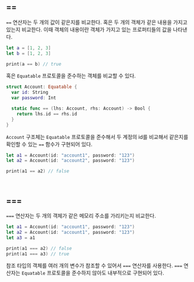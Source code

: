 ## ==

`==` 연산자는 두 개의 값이 같은지를 비교한다. 혹은 두 개의 객체가 같은 내용을 가지고 있는지 비교한다. 이때 객체의 내용이란 객체가 가지고 있는 프로퍼티들의 값을 나타낸다.

```swift
let a = [1, 2, 3]
let b = [1, 2, 3]

print(a == b) // true
```

혹은 `Equatable` 프로토콜을 준수하는 객체를 비교할 수 있다.

```swift
struct Account: Equatable {
  var id: String
  var password: Int

  static func == (lhs: Account, rhs: Account) -> Bool {
    return lhs.id == rhs.id
  }
}
```

`Account` 구조체는 `Equatable` 프로토콜을 준수해서 두 계정의 id를 비교해서 같은지를 확인할 수 있는 `==` 함수가 구현되어 있다.

```swift
let a1 = Account(id: "account1", password: "123")
let a2 = Account(id: "account2", password: "123")

print(a1 == a2) // false
```

&nbsp;
## ===

`===` 연산자는 두 개의 객체가 같은 메모리 주소를 가리키는지 비교한다.

```swift
let a1 = Account(id: "account1", password: "123")
let a2 = Account(id: "account1", password: "123")
let a3 = a1

print(a1 === a2) // false
print(a1 === a3) // true
```

참조 타입의 객체를 여러 개의 변수가 참조할 수 있어서 `===` 연산자를 사용한다. `===` 연산자는 `Equatable` 프로토콜을 준수하지 않아도 내부적으로 구현되어 있다.
